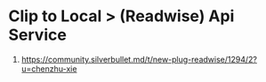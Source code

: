 
# Clip to Local > (Readwise) Api Service

1. https://community.silverbullet.md/t/new-plug-readwise/1294/2?u=chenzhu-xie
